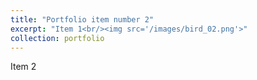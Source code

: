 ```yaml
---
title: "Portfolio item number 2"
excerpt: "Item 1<br/><img src='/images/bird_02.png'>"
collection: portfolio
---
```


Item 2
